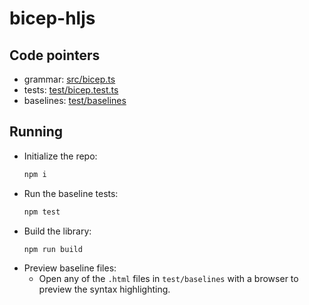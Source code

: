 # bicep-hljs

## Code pointers
* grammar: [src/bicep.ts](./src/bicep.ts)
* tests: [test/bicep.test.ts](./test/bicep.test.ts)
* baselines: [test/baselines](./test/baselines)

## Running
* Initialize the repo:
    ```sh
    npm i
    ```
* Run the baseline tests:
    ```sh
    npm test
    ```
* Build the library:
    ```sh
    npm run build
    ```
* Preview baseline files:
    * Open any of the `.html` files in `test/baselines` with a browser to preview the syntax highlighting.